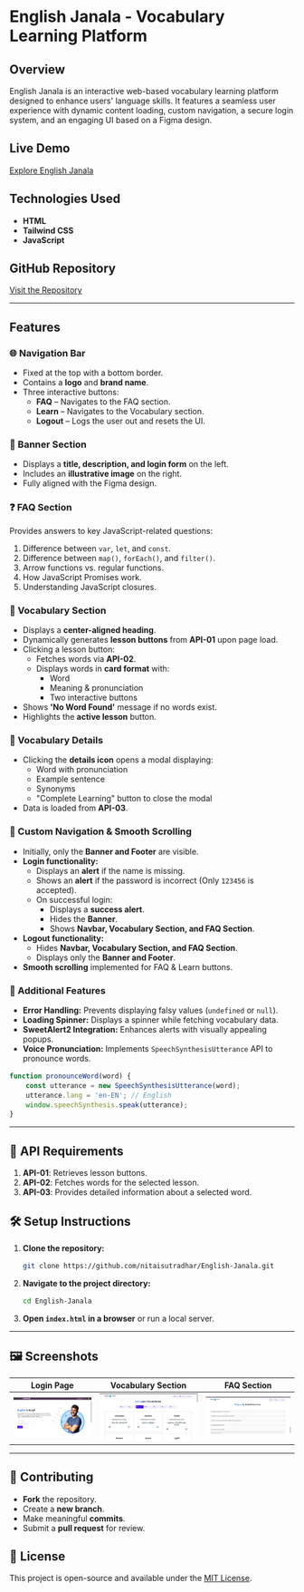 # English Janala - Vocabulary Learning Platform

## Overview
English Janala is an interactive web-based vocabulary learning platform designed to enhance users' language skills. It features a seamless user experience with dynamic content loading, custom navigation, a secure login system, and an engaging UI based on a Figma design.

## Live Demo
[Explore English Janala](https://enlishjanala.netlify.app/)

## Technologies Used
- **HTML**
- **Tailwind CSS**
- **JavaScript**

## GitHub Repository
[Visit the Repository](https://github.com/nitaisutradhar/English-Janala.git)

---

## Features

### 🌐 Navigation Bar
- Fixed at the top with a bottom border.
- Contains a **logo** and **brand name**.
- Three interactive buttons:
  - **FAQ** – Navigates to the FAQ section.
  - **Learn** – Navigates to the Vocabulary section.
  - **Logout** – Logs the user out and resets the UI.

### 🎯 Banner Section
- Displays a **title, description, and login form** on the left.
- Includes an **illustrative image** on the right.
- Fully aligned with the Figma design.

### ❓ FAQ Section
Provides answers to key JavaScript-related questions:
1. Difference between `var`, `let`, and `const`.
2. Difference between `map()`, `forEach()`, and `filter()`.
3. Arrow functions vs. regular functions.
4. How JavaScript Promises work.
5. Understanding JavaScript closures.

### 📌 Vocabulary Section
- Displays a **center-aligned heading**.
- Dynamically generates **lesson buttons** from **API-01** upon page load.
- Clicking a lesson button:
  - Fetches words via **API-02**.
  - Displays words in **card format** with:
    - Word
    - Meaning & pronunciation
    - Two interactive buttons
- Shows **'No Word Found'** message if no words exist.
- Highlights the **active lesson** button.

### 📖 Vocabulary Details
- Clicking the **details icon** opens a modal displaying:
  - Word with pronunciation
  - Example sentence
  - Synonyms
  - "Complete Learning" button to close the modal
- Data is loaded from **API-03**.

### 🔄 Custom Navigation & Smooth Scrolling
- Initially, only the **Banner and Footer** are visible.
- **Login functionality:**
  - Displays an **alert** if the name is missing.
  - Shows an **alert** if the password is incorrect (Only `123456` is accepted).
  - On successful login:
    - Displays a **success alert**.
    - Hides the **Banner**.
    - Shows **Navbar, Vocabulary Section, and FAQ Section**.
- **Logout functionality:**
  - Hides **Navbar, Vocabulary Section, and FAQ Section**.
  - Displays only the **Banner and Footer**.
- **Smooth scrolling** implemented for FAQ & Learn buttons.

### 🚀 Additional Features
- **Error Handling:** Prevents displaying falsy values (`undefined` or `null`).
- **Loading Spinner:** Displays a spinner while fetching vocabulary data.
- **SweetAlert2 Integration:** Enhances alerts with visually appealing popups.
- **Voice Pronunciation:** Implements `SpeechSynthesisUtterance` API to pronounce words.

```js
function pronounceWord(word) {
    const utterance = new SpeechSynthesisUtterance(word);
    utterance.lang = 'en-EN'; // English
    window.speechSynthesis.speak(utterance);
}
```

---

## 📌 API Requirements
1. **API-01**: Retrieves lesson buttons.
2. **API-02**: Fetches words for the selected lesson.
3. **API-03**: Provides detailed information about a selected word.

## 🛠️ Setup Instructions
1. **Clone the repository:**
   ```sh
   git clone https://github.com/nitaisutradhar/English-Janala.git
   ```
2. **Navigate to the project directory:**
   ```sh
   cd English-Janala
   ```
3. **Open `index.html` in a browser** or run a local server.

---

## 🖼️ Screenshots
| Login Page | Vocabulary Section | FAQ Section |
|------------|-------------------|-------------|
| ![Login](./SS/Login.jpg) | ![Vocabulary](./SS/vocabularysection.jpg) | ![FAQ](./SS/faqsection.jpg) |

---

## 🤝 Contributing
- **Fork** the repository.
- Create a **new branch**.
- Make meaningful **commits**.
- Submit a **pull request** for review.

## 📜 License
This project is open-source and available under the [MIT License](LICENSE).

